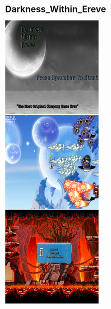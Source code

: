 # Darkness_Within_Ereve
<img src="https://github.com/ecao7841/Darkness_Within_Ereve/blob/master/GamePlan/screenshot1.PNG?raw=true" width="300" height="300">
<img src="https://github.com/ecao7841/Darkness_Within_Ereve/blob/master/GamePlan/screemshot2.PNG?raw=true" width="300" height="300">
<img src="https://github.com/ecao7841/Darkness_Within_Ereve/blob/master/GamePlan/screenshot3.PNG?raw=true" width="300" height="300">
